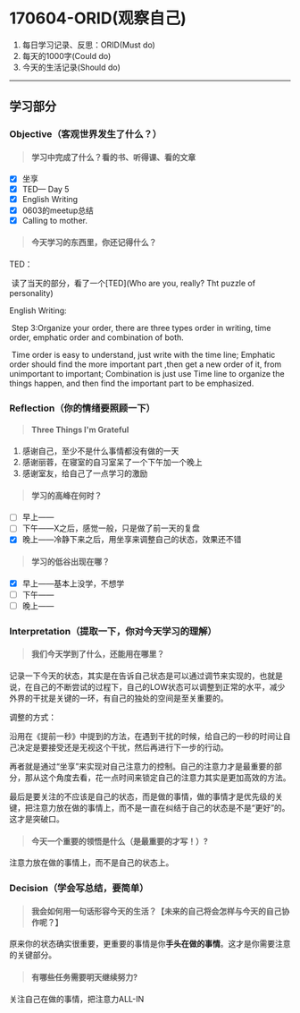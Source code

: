 # 170604-ORID(观察自己)

1. 每日学习记录、反思：ORID(Must do)
2. 每天的1000字(Could do)
3. 今天的生活记录(Should do)

------

## 学习部分

### Objective（客观世界发生了什么？）

> #### 学习中完成了什么？看的书、听得课、看的文章

- [x] 坐享
- [x] TED— Day 5
- [x] English Writing
- [x] 0603的meetup总结
- [x] Calling to mother.

> #### 今天学习的东西里，你还记得什么？

TED：

​	读了当天的部分，看了一个[TED](Who are you, really? Tht puzzle of personality)

English Writing:

​	Step 3:Organize your order, there are three types order in writing, time order, emphatic order and combination of both.

​	Time order is easy to understand, just write with the time line; Emphatic order should find the more important part ,then get a new order of it, from unimportant to important; Combination is just use Time line to organize the things happen, and then find the important part to be emphasized.

### Reflection（你的情绪要照顾一下）

> #### Three Things I'm Grateful

1. 感谢自己，至少不是什么事情都没有做的一天
2. 感谢丽蓉，在寝室的自习室呆了一个下午加一个晚上
3. 感谢室友，给自己了一点学习的激励

> #### 学习的高峰在何时？

- [ ] 早上——
- [ ] 下午——X之后，感觉一般，只是做了前一天的复盘
- [x] 晚上——冷静下来之后，用坐享来调整自己的状态，效果还不错

> #### 学习的低谷出现在哪？

- [x] 早上——基本上没学，不想学
- [ ] 下午——
- [ ] 晚上——

### Interpretation（提取一下，你对今天学习的理解）

> #### 我们今天学到了什么，还能用在哪里？

记录一下今天的状态，其实是在告诉自己状态是可以通过调节来实现的，也就是说，在自己的不断尝试的过程下，自己的LOW状态可以调整到正常的水平，减少外界的干扰是关键的一环，有自己的独处的空间是至关重要的。

调整的方式：

​	沿用在《提前一秒》中提到的方法，在遇到干扰的时候，给自己的一秒的时间让自己决定是要接受还是无视这个干扰，然后再进行下一步的行动。

​	再者就是通过“坐享”来实现对自己注意力的控制。自己的注意力才是最重要的部分，那从这个角度去看，花一点时间来锁定自己的注意力其实是更加高效的方法。

​	最后是要关注的不应该是自己的状态，而是做的事情，做的事情才是优先级的关键，把注意力放在做的事情上，而不是一直在纠结于自己的状态是不是“更好”的。这才是突破口。

> #### 今天一个重要的领悟是什么（是最重要的才写！）?

注意力放在做的事情上，而不是自己的状态上。

### Decision（学会写总结，要简单）

> #### 我会如何用一句话形容今天的生活？【未来的自己将会怎样与今天的自己协作呢？】

原来你的状态确实很重要，更重要的事情是你**手头在做的事情**。这才是你需要注意的关键部分。

> #### 有哪些任务需要明天继续努力?

关注自己在做的事情，把注意力ALL-IN
